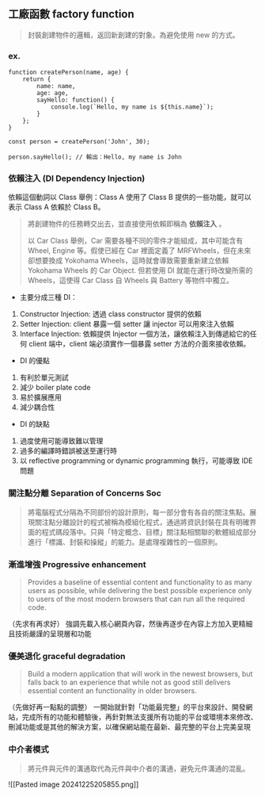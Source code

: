 
## 工廠函數 factory function 

> 封裝創建物件的邏輯，返回新創建的對象。為避免使用 new 的方式。

### ex.

```JS
function createPerson(name, age) {
	return {
		name: name,
		age: age,
		sayHello: function() {
			console.log(`Hello, my name is ${this.name}`);
		}
	};
}

const person = createPerson('John', 30);

person.sayHello(); // 輸出：Hello, my name is John
```


### 依賴注入 (DI Dependency Injection)

依賴這個動詞以 Class 舉例：Class A 使用了 Class B 提供的一些功能，就可以表示 Class A 依賴於 Class B。

> 將創建物件的任務轉交出去，並直接使用依賴即稱為 **依賴注入** 。
> 
> 以 Car Class 舉例，Car 需要各種不同的零件才能組成，其中可能含有 Wheel, Engine 等。假使已經在 Car 裡面定義了 MRFWheels，但在未來卻想要換成 Yokohama Wheels，這時就會導致需要重新建立依賴 Yokohama Wheels 的 Car Object. 但若使用 DI 就能在運行時改變所需的 Wheels，這使得 Car Class 自 Wheels 與 Battery 等物件中獨立。

-  主要分成三種 DI：
1. Constructor Injection: 透過 class constructor 提供的依賴
2. Setter Injection: client 暴露一個 setter 讓 injector 可以用來注入依賴
3. Interface Injection: 依賴提供 Injector 一個方法，讓依賴注入到傳遞給它的任何 client 端中，client 端必須實作一個暴露 setter 方法的介面來接收依賴。

- DI 的優點
1.  有利於單元測試
2.  減少 boiler plate code
3.  易於擴展應用
4.  減少耦合性

- DI 的缺點
1.  過度使用可能導致難以管理
2.  過多的編譯時錯誤被送至運行時
3.  以 reflective programming or dynamic programming 執行，可能導致 IDE 問題


### 關注點分離 Separation of Concerns Soc

> 將電腦程式分隔為不同部份的設計原則，每一部分會有各自的關注焦點。展現關注點分離設計的程式被稱為模組化程式，通過將資訊封裝在具有明確界面的程式碼段落中。只與「特定概念、目標」關注點相關聯的軟體組成部分進行「標識、封裝和操縱」的能力。是處理複雜性的一個原則。


### 漸進增強 Progressive enhancement

> Provides a baseline of essential content and functionality to as many users as possible, while delivering the best possible experience only to users of the most modern browsers that can run all the required code.

（先求有再求好）
強調先載入核心網頁內容，然後再逐步在內容上方加入更精細且技術嚴謹的呈現層和功能


### 優美退化 graceful degradation

>Build a modern application that will work in the newest browsers, but falls back to an experience that while not as good still delivers essential content an functionality in older browsers.

（先做好再一點點的調整）
一開始就針對「功能最完整」的平台來設計、開發網站，完成所有的功能和體驗後，再針對無法支援所有功能的平台或環境本來修改、刪減功能或是其他的解決方案，以確保網站能在最新、最完整的平台上完美呈現


### 中介者模式

> 將元件與元件的溝通取代為元件與中介者的溝通，避免元件溝通的混亂。

![[Pasted image 20241225205855.png]]